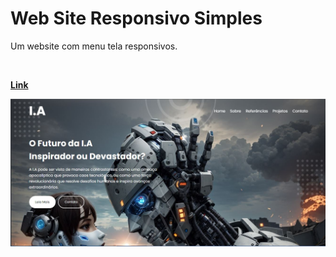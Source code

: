 # Web Site Responsivo Simples

<p>Um website com menu tela responsivos.</p>
<br/>
<p><b><a href="https://herick-ferreira.github.io/WebSiteResponsivo1/" target="blank">Link</a></b></p>
<p>
  <img src="./images/WebSite-Image.JPG"/>
</p>
